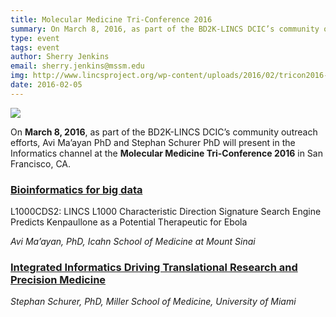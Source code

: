 ```yaml
---
title: Molecular Medicine Tri-Conference 2016
summary: On March 8, 2016, as part of the BD2K-LINCS DCIC’s community outreach efforts, Avi Ma’ayan PhD and Stephan Schurer PhD will present in the Informatics channel at the Molecular Medicine Tri-Conference 2016 in San Francisco, CA.
type: event
tags: event
author: Sherry Jenkins
email: sherry.jenkins@mssm.edu
img: http://www.lincsproject.org/wp-content/uploads/2016/02/tricon2016-300x78.png
date: 2016-02-05
---
```

<img class="center-block" src="http://www.lincsproject.org/wp-content/uploads/2016/02/tricon2016-300x78.png">

On **March 8, 2016**, as part of the BD2K-LINCS DCIC’s community outreach efforts, Avi Ma’ayan PhD and Stephan Schurer PhD will present in the Informatics channel at the **Molecular Medicine Tri-Conference 2016** in San Francisco, CA.

[](http://www.lincsproject.org/wp-content/uploads/2016/02/tricon2016-300x78.png)


### [Bioinformatics for big data](http://www.triconference.com/Bioinformatics-Big-Data/)
L1000CDS2: LINCS L1000 Characteristic Direction Signature Search Engine Predicts Kenpaullone as a Potential Therapeutic for Ebola

*Avi Ma’ayan, PhD, Icahn School of Medicine at Mount Sinai*

### [Integrated Informatics Driving Translational Research and Precision Medicine](http://www.triconference.com/Integrated-Pharma-Informatics/)
*Stephan Schurer, PhD, Miller School of Medicine, University of Miami*
